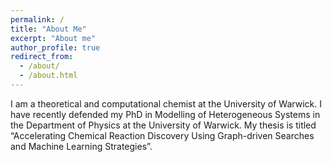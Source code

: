 ```yaml
---
permalink: /
title: "About Me"
excerpt: "About me"
author_profile: true
redirect_from: 
  - /about/
  - /about.html
---
```


I am a theoretical and computational chemist at the University of Warwick. I have recently defended my PhD in Modelling of Heterogeneous Systems in the Department of Physics at the University of Warwick. My thesis is titled “Accelerating Chemical Reaction Discovery Using Graph-driven Searches and Machine Learning Strategies”.
